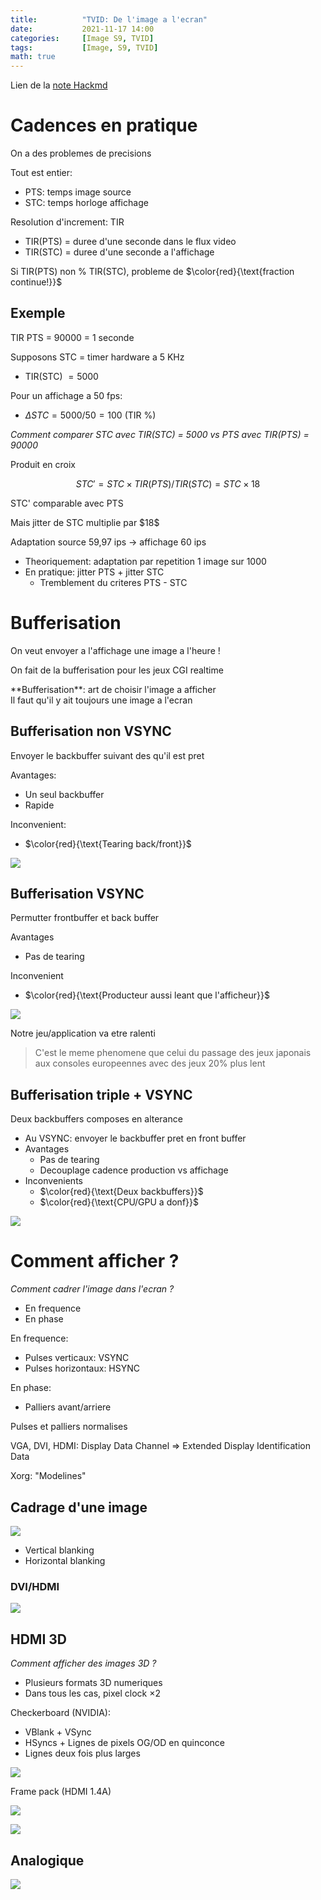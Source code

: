 ```yaml
---
title:          "TVID: De l'image a l'ecran"
date:           2021-11-17 14:00
categories:     [Image S9, TVID]
tags:           [Image, S9, TVID]
math: true
---
```


Lien de la [note Hackmd](https://hackmd.io/@lemasymasa/BJIwcdMdY)

# Cadences en pratique

<div class="alert alert-warning" role="alert" markdown="1">
On a des problemes de precisions
</div>

Tout est entier:
- PTS: temps image source
- STC: temps horloge affichage

Resolution d'increment: TIR
- TIR(PTS) = duree d'une seconde dans le flux video
- TIR(STC) = duree d'une seconde a l'affichage

Si TIR(PTS) non \% TIR(STC), probleme de $\color{red}{\text{fraction continue!}}$

## Exemple

TIR PTS = 90000 = 1 seconde

Supposons STC = timer hardware a 5 KHz
- TIR(STC) $=5000$

Pour un affichage a 50 fps:
- $\Delta STC=5000/50=100$ (TIR \%)

*Comment comparer STC avec TIR(STC) = 5000 vs PTS avec TIR(PTS) = 90000*

<div class="alert alert-success" role="alert" markdown="1">
Produit en croix
</div>

$$
STC' = STC \times TIR(PTS) / TIR(STC) = STC \times 18
$$

STC' comparable avec PTS

<div class="alert alert-warning" role="alert" markdown="1">
Mais jitter de STC multiplie par $18$
</div>

Adaptation source 59,97 ips -> affichage 60 ips
- Theoriquement: adaptation par repetition 1 image sur 1000
- En pratique: jitter PTS + jitter STC
    - Tremblement du criteres PTS - STC

# Bufferisation

On veut envoyer a l'affichage une image a l'heure !

On fait de la bufferisation pour les jeux CGI realtime

<div class="alert alert-info" role="alert" markdown="1">
**Bufferisation**: art de choisir l'image a afficher
</div>

<div class="alert alert-danger" role="alert" markdown="1">
Il faut qu'il y ait toujours une image a l'ecran
</div>

## Bufferisation non VSYNC

<div class="alert alert-info" role="alert" markdown="1">
Envoyer le backbuffer suivant des qu'il est pret
</div>

Avantages:
- Un seul backbuffer
- Rapide

Inconvenient:
- $\color{red}{\text{Tearing back/front}}$

![](https://i.imgur.com/7iBgIHD.png)

## Bufferisation VSYNC

<div class="alert alert-info" role="alert" markdown="1">
Permutter frontbuffer et back buffer
</div>

Avantages
- Pas de tearing

Inconvenient
- $\color{red}{\text{Producteur aussi leant que l'afficheur}}$

![](https://i.imgur.com/SCL6MJI.png)

<div class="alert alert-danger" role="alert" markdown="1">
Notre jeu/application va etre ralenti
</div>

> C'est le meme phenomene que celui du passage des jeux japonais aux consoles europeennes avec des jeux $20\%$ plus lent

## Bufferisation triple + VSYNC


<div class="alert alert-info" role="alert" markdown="1">
Deux backbuffers composes en alterance
</div>


- Au VSYNC: envoyer le backbuffer pret en front buffer
- Avantages
    - Pas de tearing
    - Decouplage cadence production vs affichage
- Inconvenients
    - $\color{red}{\text{Deux backbuffers}}$
    - $\color{red}{\text{CPU/GPU a donf}}$

![](https://i.imgur.com/ed7inHw.png)

# Comment afficher ?

*Comment cadrer l'image dans l'ecran ?*
- En frequence
- En phase

En frequence:
- Pulses verticaux: VSYNC
- Pulses horizontaux: HSYNC

En phase:
- Palliers avant/arriere

Pulses et palliers normalises

VGA, DVI, HDMI: Display Data Channel => Extended Display Identification Data

Xorg: "Modelines"

## Cadrage d'une image

![](https://i.imgur.com/Gw6g3gQ.png)

- Vertical blanking
- Horizontal blanking

### DVI/HDMI

![](https://i.imgur.com/zjrY10D.png)

## HDMI 3D

*Comment afficher des images 3D ?*

- Plusieurs formats 3D numeriques
- Dans tous les cas, pixel clock $\times 2$

Checkerboard (NVIDIA):
- VBlank + VSync
- HSyncs + Lignes de pixels OG/OD en quinconce
- Lignes deux fois plus larges

![](https://i.imgur.com/8IcUffb.png)

Frame pack (HDMI 1.4A)

![](https://i.imgur.com/ClQovQL.png)

![](https://i.imgur.com/ktT5ZZK.png)

## Analogique

![](https://i.imgur.com/VVMnsar.png)
